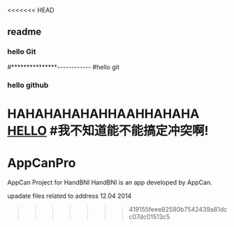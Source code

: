 <<<<<<< HEAD
## readme
### hello Git
#***************------------
#hello git 
### hello github
HAHAHAHAHAHHAAHHAHAHA
[HELLO](www.baidu.com)
#我不知道能不能搞定冲突啊!
=======
AppCanPro
=========

AppCan Project for HandBNI
HandBNI is an app developed by AppCan.

upadate files related to address 12.04 2014
>>>>>>> 419155feee82580b7542439a81dcc07dc01513c5
